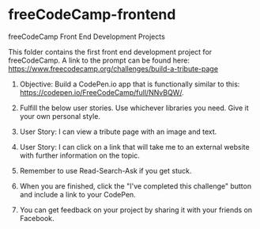 # freeCodeCamp-frontend
freeCodeCamp Front End Development Projects





This folder contains the first front end development project for freeCodeCamp. 
A link to the prompt can be found here: https://www.freecodecamp.org/challenges/build-a-tribute-page


1. Objective: Build a CodePen.io app that is functionally similar to this: https://codepen.io/FreeCodeCamp/full/NNvBQW/.

2. Fulfill the below user stories. Use whichever libraries you need. Give it your own personal style.

3. User Story: I can view a tribute page with an image and text.

4. User Story: I can click on a link that will take me to an external website with further information on the topic.

5. Remember to use Read-Search-Ask if you get stuck.

6. When you are finished, click the "I've completed this challenge" button and include a link to your CodePen.

7. You can get feedback on your project by sharing it with your friends on Facebook.
